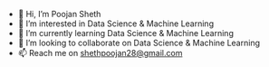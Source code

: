 - 👋 Hi, I’m Poojan Sheth
- 👀 I’m interested in Data Science & Machine Learning
- 🌱 I’m currently learning Data Science & Machine Learning
- 💞️ I’m looking to collaborate on Data Science & Machine Learning
- 📫 Reach me on shethpoojan28@gmail.com

<!---
sheth28/sheth28 is a ✨ special ✨ repository because its `README.md` (this file) appears on your GitHub profile.
You can click the Preview link to take a look at your changes.
--->

